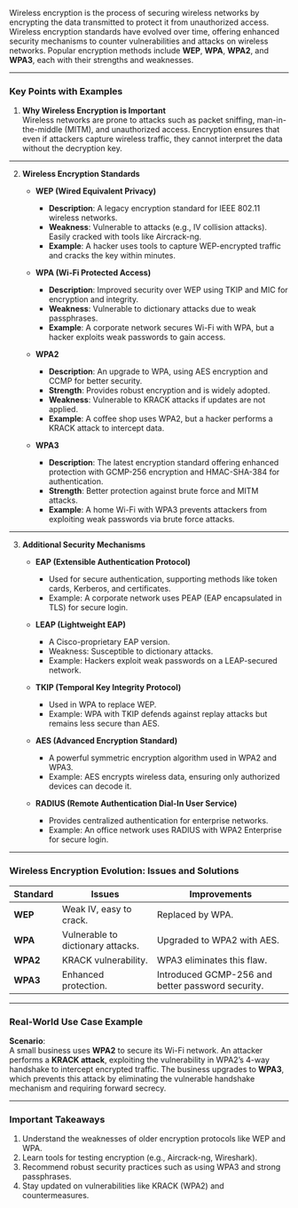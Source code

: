 Wireless encryption is the process of securing wireless networks by encrypting the data transmitted to protect it from unauthorized access. Wireless encryption standards have evolved over time, offering enhanced security mechanisms to counter vulnerabilities and attacks on wireless networks. Popular encryption methods include **WEP**, **WPA**, **WPA2**, and **WPA3**, each with their strengths and weaknesses.

---

### Key Points with Examples

1. **Why Wireless Encryption is Important**  
    Wireless networks are prone to attacks such as packet sniffing, man-in-the-middle (MITM), and unauthorized access. Encryption ensures that even if attackers capture wireless traffic, they cannot interpret the data without the decryption key.

---

2. **Wireless Encryption Standards**
    - **WEP (Wired Equivalent Privacy)**
        
        - **Description**: A legacy encryption standard for IEEE 802.11 wireless networks.
        - **Weakness**: Vulnerable to attacks (e.g., IV collision attacks). Easily cracked with tools like Aircrack-ng.
        - **Example**: A hacker uses tools to capture WEP-encrypted traffic and cracks the key within minutes.
    - **WPA (Wi-Fi Protected Access)**
        
        - **Description**: Improved security over WEP using TKIP and MIC for encryption and integrity.
        - **Weakness**: Vulnerable to dictionary attacks due to weak passphrases.
        - **Example**: A corporate network secures Wi-Fi with WPA, but a hacker exploits weak passwords to gain access.
    - **WPA2**
        
        - **Description**: An upgrade to WPA, using AES encryption and CCMP for better security.
        - **Strength**: Provides robust encryption and is widely adopted.
        - **Weakness**: Vulnerable to KRACK attacks if updates are not applied.
        - **Example**: A coffee shop uses WPA2, but a hacker performs a KRACK attack to intercept data.
    - **WPA3**
        
        - **Description**: The latest encryption standard offering enhanced protection with GCMP-256 encryption and HMAC-SHA-384 for authentication.
        - **Strength**: Better protection against brute force and MITM attacks.
        - **Example**: A home Wi-Fi with WPA3 prevents attackers from exploiting weak passwords via brute force attacks.

---

3. **Additional Security Mechanisms**
    - **EAP (Extensible Authentication Protocol)**
        
        - Used for secure authentication, supporting methods like token cards, Kerberos, and certificates.
        - Example: A corporate network uses PEAP (EAP encapsulated in TLS) for secure login.
    - **LEAP (Lightweight EAP)**
        
        - A Cisco-proprietary EAP version.
        - Weakness: Susceptible to dictionary attacks.
        - Example: Hackers exploit weak passwords on a LEAP-secured network.
    - **TKIP (Temporal Key Integrity Protocol)**
        
        - Used in WPA to replace WEP.
        - Example: WPA with TKIP defends against replay attacks but remains less secure than AES.
    - **AES (Advanced Encryption Standard)**
        
        - A powerful symmetric encryption algorithm used in WPA2 and WPA3.
        - Example: AES encrypts wireless data, ensuring only authorized devices can decode it.
    - **RADIUS (Remote Authentication Dial-In User Service)**
        
        - Provides centralized authentication for enterprise networks.
        - Example: An office network uses RADIUS with WPA2 Enterprise for secure login.

---

### Wireless Encryption Evolution: Issues and Solutions

| **Standard** | **Issues**                        | **Improvements**                                  |
| ------------ | --------------------------------- | ------------------------------------------------- |
| **WEP**      | Weak IV, easy to crack.           | Replaced by WPA.                                  |
| **WPA**      | Vulnerable to dictionary attacks. | Upgraded to WPA2 with AES.                        |
| **WPA2**     | KRACK vulnerability.              | WPA3 eliminates this flaw.                        |
| **WPA3**     | Enhanced protection.              | Introduced GCMP-256 and better password security. |

---

### Real-World Use Case Example

**Scenario**:  
A small business uses **WPA2** to secure its Wi-Fi network. An attacker performs a **KRACK attack**, exploiting the vulnerability in WPA2’s 4-way handshake to intercept encrypted traffic. The business upgrades to **WPA3**, which prevents this attack by eliminating the vulnerable handshake mechanism and requiring forward secrecy.

---

### Important Takeaways 

1. Understand the weaknesses of older encryption protocols like WEP and WPA.
2. Learn tools for testing encryption (e.g., Aircrack-ng, Wireshark).
3. Recommend robust security practices such as using WPA3 and strong passphrases.
4. Stay updated on vulnerabilities like KRACK (WPA2) and countermeasures.

